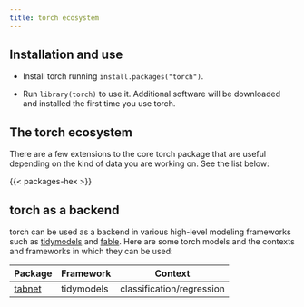 ```yaml
---
title: torch ecosystem
---
```


## Installation and use

-   Install torch running `install.packages("torch")`.

-   Run `library(torch)` to use it. Additional software will be downloaded and installed the first time you use torch.

## The torch ecosystem

There are a few extensions to the core torch package that are useful depending on the kind of data you are working on. See the list below:

{{< packages-hex >}}

## torch as a backend

torch can be used as a backend in various high-level modeling frameworks such as [tidymodels](http://tidymodels.org) and [fable](https://fable.tidyverts.org/). Here are some torch models and the contexts and frameworks in which they can be used:

| Package                                     | Framework  | Context                   |
|---------------------------------------------|------------|---------------------------|
| [tabnet](https://github.com/mlverse/tabnet) | tidymodels | classification/regression |
